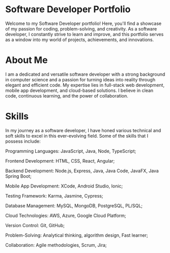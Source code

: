 # Software Developer Portfolio

Welcome to my Software Developer portfolio! Here, you'll find a showcase of my passion for coding, problem-solving, and creativity. As a software developer, I constantly strive to learn and improve, and this portfolio serves as a window into my world of projects, achievements, and innovations.

# About Me
I am a dedicated and versatile software developer with a strong background in computer science and a passion for turning ideas into reality through elegant and efficient code. My expertise lies in full-stack web development, mobile app development, and cloud-based solutions. I believe in clean code, continuous learning, and the power of collaboration.


# Skills
In my journey as a software developer, I have honed various technical and soft skills to excel in this ever-evolving field. Some of the skills that I possess include:

<p>Programming Languages: JavaScript, Java, Node, TypeScript;</p>
<p>Frontend Development: HTML, CSS, React, Angular;</p>
<p>Backend Development: Node.js, Express, Java, Java Code, JavaFX, Java Spring Boot;</p>
<p>Mobile App Development: XCode, Android Studio, Ionic;</p>
<p>Testing Framework: Karma, Jasmine, Cypress;</p>
<p>Database Management: MySQL, MongoDB, PostgreSQL, PL/SQL;</p>
<p>Cloud Technologies: AWS, Azure, Google Cloud Platform;</p>
<p>Version Control: Git, GitHub;</p>
<p>Problem-Solving: Analytical thinking, algorithm design, Fast learner;</p>
<p>Collaboration: Agile methodologies, Scrum, Jira;</p>
